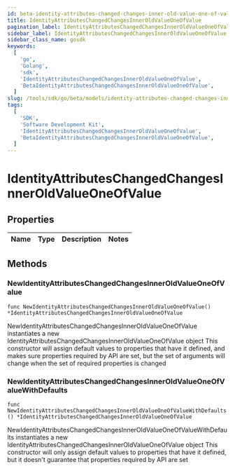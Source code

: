 ```yaml
---
id: beta-identity-attributes-changed-changes-inner-old-value-one-of-value
title: IdentityAttributesChangedChangesInnerOldValueOneOfValue
pagination_label: IdentityAttributesChangedChangesInnerOldValueOneOfValue
sidebar_label: IdentityAttributesChangedChangesInnerOldValueOneOfValue
sidebar_class_name: gosdk
keywords:
  [
    'go',
    'Golang',
    'sdk',
    'IdentityAttributesChangedChangesInnerOldValueOneOfValue',
    'BetaIdentityAttributesChangedChangesInnerOldValueOneOfValue',
  ]
slug: /tools/sdk/go/beta/models/identity-attributes-changed-changes-inner-old-value-one-of-value
tags:
  [
    'SDK',
    'Software Development Kit',
    'IdentityAttributesChangedChangesInnerOldValueOneOfValue',
    'BetaIdentityAttributesChangedChangesInnerOldValueOneOfValue',
  ]
---
```


# IdentityAttributesChangedChangesInnerOldValueOneOfValue

## Properties

| Name | Type | Description | Notes |
| ---- | ---- | ----------- | ----- |

## Methods

### NewIdentityAttributesChangedChangesInnerOldValueOneOfValue

`func NewIdentityAttributesChangedChangesInnerOldValueOneOfValue() *IdentityAttributesChangedChangesInnerOldValueOneOfValue`

NewIdentityAttributesChangedChangesInnerOldValueOneOfValue instantiates a new IdentityAttributesChangedChangesInnerOldValueOneOfValue object This constructor will assign default values to properties that have it defined, and makes sure properties required by API are set, but the set of arguments will change when the set of required properties is changed

### NewIdentityAttributesChangedChangesInnerOldValueOneOfValueWithDefaults

`func NewIdentityAttributesChangedChangesInnerOldValueOneOfValueWithDefaults() *IdentityAttributesChangedChangesInnerOldValueOneOfValue`

NewIdentityAttributesChangedChangesInnerOldValueOneOfValueWithDefaults instantiates a new IdentityAttributesChangedChangesInnerOldValueOneOfValue object This constructor will only assign default values to properties that have it defined, but it doesn't guarantee that properties required by API are set
